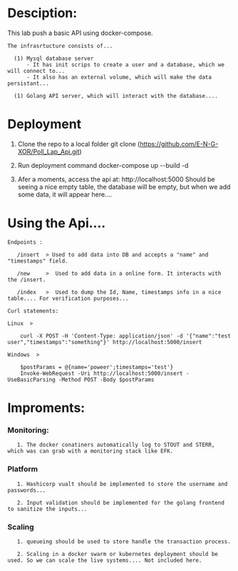 # Desciption:

  This lab push a basic API using docker-compose. 
  
    The infrasrtucture consists of...
    
      (1) Mysql database server
          - It has init scrips to create a user and a database, which we will connect to...
          - It also has an external volume, which will make the data persistant... 
          
      (1) Golang API server, which will interact with the database....
  
  
  
  
# Deployment

   1. Clone the repo to a local folder
      git clone (https://github.com/E-N-G-XOR/Poll_Lap_Api.git)
      
   2. Run deployment command
      docker-compose up --build -d
      
   3. Afer a moments, access the api at: http://localhost:5000
      Should be seeing a nice empty table, the database will be empty, but when we add some data, it will appear here....
      
 
# Using the Api....
    
    Endpoints :
    
       /insert  > Used to add data into DB and accepts a "name" and "timestamps" field. 
       
       /new     >  Used to add data in a online form. It interacts with the /insert.
       
       /index   >  Used to dump the Id, Name, timestamps info in a nice table.... For verification purposes...
       
    Curl statements:
    
    Linux  >
    
        curl -X POST -H 'Content-Type: application/json' -d '{"name":"test user","timestamps":"something"}' http://localhost:5000/insert
      
    Windows  >
    
        $postParams = @{name='poweer';timestamps='test'}
        Invoke-WebRequest -Uri http://localhost:5000/insert -UseBasicParsing -Method POST -Body $postParams
      

 
# Improments:
 
###   Monitoring: 
  
       1. The docker conatiners automatically log to STOUT and STERR, which was can grab with a monitoring stack like EFK.

###   Platform

       1. Hashicorp vualt should be implemented to store the username and passwords...

       2. Input validation should be implemented for the golang frontend to sanitize the inputs...


###   Scaling

       1. queueing should be used to store handle the transaction process.

       2. Scaling in a docker swarm or kubernetes deployment should be used. So we can scale the live systems.... Not included here.

 

